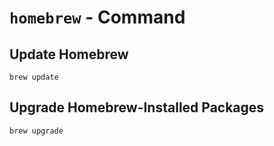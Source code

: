 # `homebrew` - Command

## Update Homebrew

```shell
brew update
```

## Upgrade Homebrew-Installed Packages

```shell
brew upgrade
```
